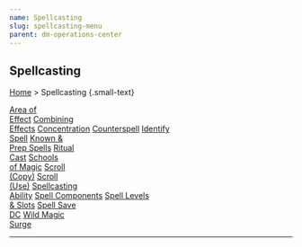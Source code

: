 ```yaml
---
name: Spellcasting
slug: spellcasting-menu
parent: dm-operations-center
---
```

## Spellcasting
[Home](dm-operations-center) > Spellcasting {.small-text}

<div class="menu-container">
    <a href="area-of-effect">Area of<br/> Effect</a>
    <a href="combining-effects">Combining<br/> Effects</a>
    <a href="concentration">Concentration</a>
    <a href="counterspell">Counterspell</a>
    <a href="identify-spell">Identify<br/> Spell</a>
    <a href="known-and-prepared-spells">Known &<br/> Prep Spells</a>
    <a href="ritual-cast">Ritual<br/> Cast</a>
    <a href="schools-of-magic">Schools<br/> of Magic</a>
    <a href="copy-scroll">Scroll<br/> (Copy)</a>
    <a href="use-scroll">Scroll<br/> (Use)</a>
    <a href="spell-ability">Spellcasting<br/> Ability</a>
    <a href="spell-components">Spell Components</a>
    <a href="spell-levels-and-slots">Spell Levels<br/> & Slots</a>
    <a href="spell-save-dc">Spell Save<br/> DC</a>
    <a href="wild-magic-surge">Wild Magic<br/> Surge</a>
</div>
<hr/>